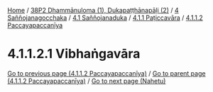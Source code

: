 
[Home](/) / [38P2 Dhammānuloma (1), Dukapaṭṭhānapāḷi (2)](../../../../../38P2.md) / [4 Saññojanagocchaka](../../../../4.md) / [4.1 Saññojanaduka](../../../4.1.md) / [4.1.1 Paṭiccavāra](../../4.1.1.md) / [4.1.1.2 Paccayapaccanīya](../4.1.1.2.md)

# 4.1.1.2.1 Vibhaṅgavāra


[Go to previous page (4.1.1.2 Paccayapaccanīya)](../4.1.1.2.md) / [Go to parent page (4.1.1.2 Paccayapaccanīya)](../4.1.1.2.md) / [Go to next page (Nahetu)](4.1.1.2.1/Nahetu.md)


